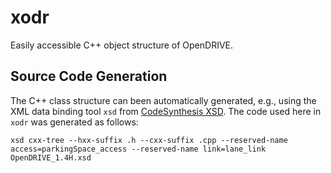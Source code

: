 # xodr
Easily accessible C++ object structure of OpenDRIVE.

## Source Code Generation
The C++ class structure can been automatically generated, e.g., using the XML data binding tool `xsd` from [CodeSynthesis XSD](http://codesynthesis.com/products/xsd/). The code used here in `xodr` was generated as follows:
```
xsd cxx-tree --hxx-suffix .h --cxx-suffix .cpp --reserved-name access=parkingSpace_access --reserved-name link=lane_link OpenDRIVE_1.4H.xsd
```
